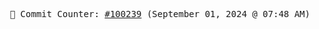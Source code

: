 <p align="center">
    <samp>
        📮 Commit Counter: <a href="https://github.com/Javascript-void0/Javascript-void0/commits/main">#100239</a> (September 01, 2024 @ 07:48 AM)
    </samp>
</p>